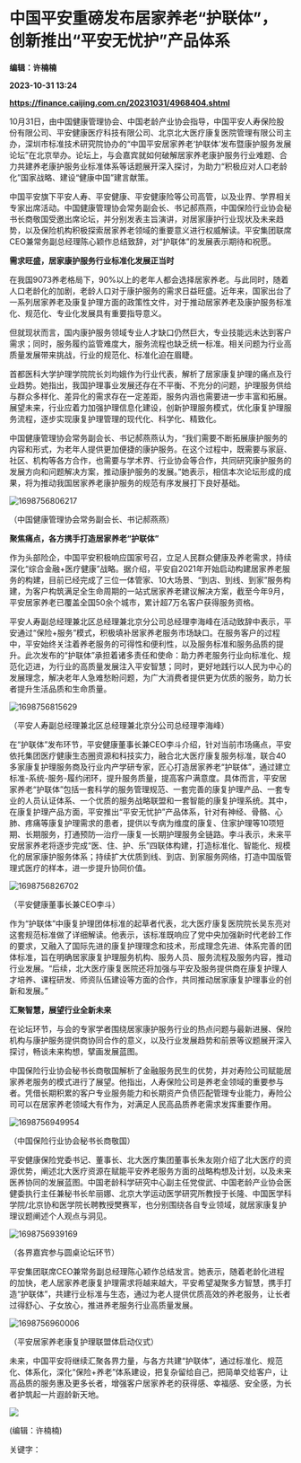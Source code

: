 # 中国平安重磅发布居家养老“护联体”，创新推出“平安无忧护”产品体系
**编辑：许楠楠**

**2023-10-31 13:24**

**https://finance.caijing.com.cn/20231031/4968404.shtml**

10月31日，由中国健康管理协会、中国老龄产业协会指导，中国平安人寿保险股份有限公司、平安健康医疗科技有限公司、北京北大医疗康复医院管理有限公司主办，深圳市标准技术研究院协办的“中国平安居家养老‘护联体’发布暨康护服务发展论坛”在北京举办。论坛上，与会嘉宾就如何破解居家养老康护服务行业难题、合力共建养老康护服务业标准体系等话题展开深入探讨，为助力“积极应对人口老龄化”国家战略、建设“健康中国”建言献策。

中国平安旗下平安人寿、平安健康、平安健康险等公司高管，以及业界、学界相关专家出席活动。中国健康管理协会常务副会长、书记郝燕燕，中国保险行业协会秘书长商敬国受邀出席论坛，并分别发表主旨演讲，对居家康护行业现状及未来趋势，以及保险机构积极探索居家养老领域的重要意义进行权威解读。平安集团联席CEO兼常务副总经理陈心颖作总结致辞，对“护联体”的发展表示期待和祝愿。

**需求旺盛，居家康护服务行业标准化发展正当时**

在我国9073养老格局下，90%以上的老年人都会选择居家养老。与此同时，随着人口老龄化的加剧，老龄人口对于康护服务的需求日益旺盛。近年来，国家出台了一系列居家养老及康复护理方面的政策性文件，对于推动居家养老及康护服务标准化、规范化、专业化发展具有重要指导意义。

但就现状而言，国内康护服务领域专业人才缺口仍然巨大，专业技能远未达到客户需求；同时，服务履约监管难度大，服务流程也缺乏统一标准。相关问题为行业高质量发展带来挑战，行业的规范化、标准化迫在眉睫。

首都医科大学护理学院院长刘均娥作为行业代表，解析了居家康复护理的痛点及行业趋势。她指出，我国护理事业发展还存在不平衡、不充分的问题，护理服务供给与群众多样化、差异化的需求存在一定差距，服务内涵也需要进一步丰富和拓展。展望未来，行业应着力加强护理信息化建设，创新护理服务模式，优化康复护理服务流程，逐步实现康复护理管理的现代化、科学化、精致化。

中国健康管理协会常务副会长、书记郝燕燕认为，“我们需要不断拓展康护服务的内容和形式，为老年人提供更加便捷的康护服务。在这个过程中，既需要与家庭、社区、机构等各方合作，也需要与学术界、行业协会等合作，共同研究康护服务的发展方向和问题解决方案，推动康护服务的发展。”她表示，相信本次论坛形成的成果，将为推动我国居家养老康护服务的规范有序发展打下良好基础。

![1698756806217](https://img6.caijing.com.cn/2023/1031/1698756848931.jpg)

（中国健康管理协会常务副会长、书记郝燕燕）

**聚焦痛点，各方携手打造居家养老“护联体”**

作为头部险企，中国平安积极响应国家号召，立足人民群众健康及养老需求，持续深化“综合金融+医疗健康”战略。据介绍，平安自2021年开始启动构建居家养老服务的构建，目前已经完成了三位一体管家、10大场景、“到店、到线、到家”服务构建，为客户构筑满足全生命周期的一站式居家养老建议解决方案，截至今年9月，平安居家养老已覆盖全国50余个城市，累计超7万名客户获得服务资格。

平安人寿副总经理兼北区总经理兼北京分公司总经理李海峰在活动致辞中表示，平安通过“保险+服务”模式，积极填补居家养老服务市场缺口。在服务客户的过程中，平安始终关注着养老服务的可得性和便利性，以及服务标准和服务品质的提升。此次发布的“护联体”承担着诸多责任和使命：助力养老服务行业向标准化、规范化迈进，为行业的高质量发展注入平安智慧；同时，更好地践行以人民为中心的发展理念，解决老年人急难愁盼问题，为广大消费者提供更为优质的服务，助力长者提升生活品质和生命质量。

![1698756815629](https://tx2.cdn.caijing.com.cn/2023/1031/1698756867436.jpg)

（平安人寿副总经理兼北区总经理兼北京分公司总经理李海峰）

在“护联体”发布环节，平安健康董事长兼CEO李斗介绍，针对当前市场痛点，平安依托集团医疗健康生态圈资源和科技实力，融合北大医疗康复服务标准，联合40多家康复护理服务商及行业内产学研专家，匠心打造居家养老“护联体”，通过建立标准-系统-服务-履约闭环，提升服务质量，提高客户满意度。具体而言，平安居家养老“护联体”包括一套科学的服务管理规范、一套完善的康复护理产品、一套专业的人员认证体系、一个优质的服务战略联盟和一套智能的康复护理系统。其中，在康复护理产品方面，平安推出“平安无忧护”产品体系，针对有神经、骨骼、心肺、疼痛等康复护理需求的患者，提供以专病为维度的康复、住家护理等10项短期、长期服务，打通预防—治疗—康复—长期护理服务全链路。李斗表示，未来平安居家养老将逐步完成“医、住、护、乐”四联体构建，打造标准化、智能化、规模化的居家康护服务体系；持续扩大优质到线、到店、到家服务网络，打造中国版管理式医疗的样本，进一步提升协同价值。

![1698756826702](https://img6.caijing.com.cn/2023/1031/1698756889919.jpg)

（平安健康董事长兼CEO李斗）

作为“护联体”中康复护理团体标准的起草者代表，北大医疗康复医院院长吴东亮对这套规范标准做了详细解读。他表示，该标准既响应了党中央加强新时代老龄工作的要求，又融入了国际先进的康复护理理念和技术，形成理念先进、体系完善的团体标准，旨在明确居家康复护理服务机构、服务人员、服务流程及服务内容，推动行业发展。“后续，北大医疗康复医院还将加强与平安及服务提供商在康复护理人才培养、课程研发、师资队伍建设等方面的合作，共同推动居家康复护理事业的创新和发展。”

**汇聚智慧，展望行业全新未来**

在论坛环节，与会的专家学者围绕居家康护服务行业的热点问题与最新进展、保险机构与康护服务提供商协同合作的意义，以及行业发展趋势和前景等议题展开深入探讨，畅谈未来构想，擘画发展蓝图。

中国保险行业协会秘书长商敬国解析了金融服务民生的优势，并对寿险公司赋能居家养老服务的模式进行了展望。他指出，人寿保险公司是养老金领域的重要参与者。凭借长期积累的客户专业服务能力和长期资产负债匹配管理专业能力，寿险公司可以在居家养老领域大有作为，对满足人民高品质养老需求发挥重要作用。

![1698756949954](https://tx2.cdn.caijing.com.cn/2023/1031/1698756969545.jpg)

（中国保险行业协会秘书长商敬国）

平安健康保险党委书记、董事长、北大医疗集团董事长朱友刚介绍了北大医疗的资源优势，阐述北大医疗资源在赋能平安养老服务方面的战略构想及计划，以及未来医养协同的发展蓝图。中国老龄科学研究中心副主任党俊武、中国老龄产业协会医健委执行主任兼秘书长牟丽娜、北京大学运动医学研究所教授于长隆、中国医学科学院/北京协和医学院长聘教授樊赛军，也分别围绕各自专业领域，就居家康复护理议题阐述个人观点与洞见。

![1698756939169](https://img3.caijing.com.cn/2023/1031/1698757031464.jpg)

（各界嘉宾参与圆桌论坛环节）

平安集团联席CEO兼常务副总经理陈心颖作总结发言。她表示，随着老龄化进程的加快，老人居家养老康复护理需求将越来越大，平安希望凝聚多方智慧，携手打造“护联体”，共建行业标准与生态，通过为老人提供优质高效的养老服务，让长者过得舒心、子女放心，推进养老服务行业高质量发展。

![1698756960006](https://img1.caijing.com.cn/2023/1031/1698757059891.jpg)

（平安居家养老康复护理联盟体启动仪式）

未来，中国平安将继续汇聚各界力量，与各方共建“护联体”，通过标准化、规范化、体系化，深化“保险+养老”体系建设，把复杂留给自己，把简单交给客户，让高品质的服务惠及更多长者，增强客户居家养老的获得感、幸福感、安全感，为长者护筑起一片遐龄新天地。

![](https://tx1.cdn.caijing.com.cn/2014-03-27/114048455.jpg)

(编辑：许楠楠)

关键字：